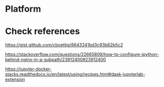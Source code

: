 # Platform

# Check references

https://gist.github.com/cboettig/8643341bd3c93b62b5c2


https://stackoverflow.com/questions/22665809/how-to-configure-ipython-behind-nginx-in-a-subpath/23912400#23912400

https://jupyter-docker-stacks.readthedocs.io/en/latest/using/recipes.html#dask-jupyterlab-extension
